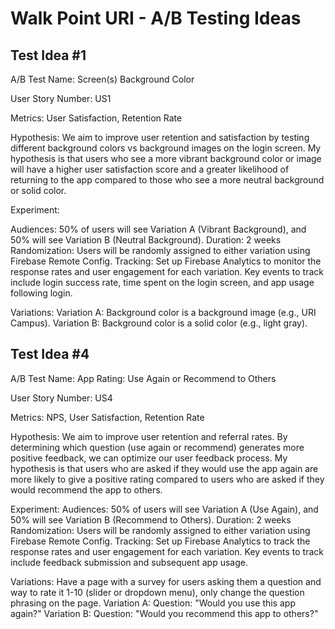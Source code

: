 # Walk Point URI - A/B Testing Ideas

## Test Idea #1
A/B Test Name: Screen(s) Background Color

User Story Number: US1

Metrics: User Satisfaction, Retention Rate

Hypothesis: We aim to improve user retention and satisfaction by testing different background colors vs background images on the login screen. My hypothesis is that users who see a more vibrant background color or image will have a higher user satisfaction score and a greater likelihood of returning to the app compared to those who see a more neutral background or solid color.

Experiment:

Audiences: 50% of users will see Variation A (Vibrant Background), and 50% will see Variation B (Neutral Background).
Duration: 2 weeks
Randomization: Users will be randomly assigned to either variation using Firebase Remote Config.
Tracking: Set up Firebase Analytics to monitor the response rates and user engagement for each variation. Key events to track include login success rate, time spent on the login screen, and app usage following login.

Variations:
Variation A: Background color is a background image (e.g., URI Campus).
Variation B: Background color is a solid color (e.g., light gray).

## Test Idea #4
A/B Test Name: App Rating: Use Again or Recommend to Others

User Story Number: US4

Metrics: NPS, User Satisfaction, Retention Rate

Hypothesis: We aim to improve user retention and referral rates. By determining which question (use again or recommend) generates more positive feedback, we can optimize our user feedback process. My hypothesis is that users who are asked if they would use the app again are more likely to give a positive rating compared to users who are asked if they would recommend the app to others. 

Experiment:
  Audiences: 50% of users will see Variation A (Use Again), and 50% will see Variation B (Recommend to Others).
  Duration: 2 weeks
  Randomization: Users will be randomly assigned to either variation using Firebase Remote Config.
  Tracking: Set up Firebase Analytics to track the response rates and user engagement for each variation. Key events to track include feedback submission and subsequent app usage.

Variations: 
  Have a page with a survey for users asking them a question and way to rate it 1-10 (slider or dropdown menu), only change the question phrasing on the page.
    Variation A: Question: "Would you use this app again?"
    Variation B: Question: "Would you recommend this app to others?"
